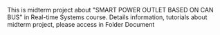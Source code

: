 This is midterm project about "SMART POWER OUTLET BASED ON CAN BUS" in Real-time Systems course.
Details information, tutorials about midterm project, please access in Folder Document
